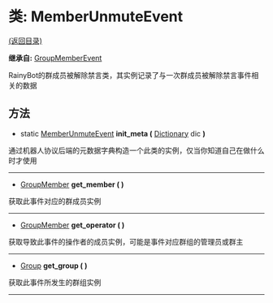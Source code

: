 # 类: MemberUnmuteEvent

[(返回目录)](./)

**继承自:** [GroupMemberEvent](GroupMemberEvent.md)

RainyBot的群成员被解除禁言类，其实例记录了与一次群成员被解除禁言事件相关的数据

## 方法

* static [MemberUnmuteEvent](MemberUnmuteEvent.md) **init\_meta (** [Dictionary](https://docs.godotengine.org/en/latest/classes/class\_dictionary.html) dic **)**

通过机器人协议后端的元数据字典构造一个此类的实例，仅当你知道自己在做什么时才使用

***

* [GroupMember](GroupMember.md) **get\_member ( )**

获取此事件对应的群成员实例

***

* [GroupMember](GroupMember.md) **get\_operator ( )**

获取导致此事件的操作者的成员实例，可能是事件对应群组的管理员或群主

***

* [Group](Group.md) **get\_group ( )**

获取此事件所发生的群组实例

***
